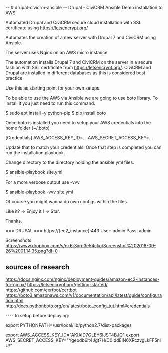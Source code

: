 -- # drupal-civicrm-ansible
-- Drupal - CiviCRM Ansible Demo installation to AWS

Automated Drupal and CiviCRM secure cloud installation with SSL certificate using https://letsencrypt.org/

Automates the creation of a new server with Drupal 7 and CiviCRM using Ansible.

The server uses Nginx on an AWS micro instance

The automation installs Drupal 7 and CiviCRM on the server in a secure fashion with SSL certificate from https://letsencrypt.org/.
CiviCRM and Drupal are installed in different databases as this is considered best practice.

Use this as starting point for your own setups.


To be able to use the AWS via Ansible we are going to use boto library. To install it you just need to run this command.

$ sudo apt install -y python-pip
$ pip install boto

Once boto is installed you need to setup your AWS credentials into the home folder (~/.boto)

[Credentials]
AWS_ACCESS_KEY_ID=...
AWS_SECRET_ACCESS_KEY=…

Update that to match your credentials.
Once that step is completed you can run the installation playbook.

Change directory to the directory holding the ansible yml files.

$ ansible-playbook site.yml

For a more verbose output use -vvv

$ ansible-playbook -vvv site.yml

Of course you might wanna do own configs within the files.

Like it? -> Enjoy it ! -> Star.

Thanks.

=== DRUPAL ===
https://{ec2_instance}:443
User: admin
Pass: admin

Screenshots:
https://www.dropbox.com/s/nk6r3xrn3e54cko/Screenshot%202018-09-26%2001.14.35.png?dl=0


## sources of research ##
https://docs.nginx.com/nginx/deployment-guides/amazon-ec2-instances-for-nginx/
https://letsencrypt.org/getting-started/
https://github.com/certbot/certbot
https://boto3.amazonaws.com/v1/documentation/api/latest/guide/configuration.html
http://docs.pythonboto.org/en/latest/boto_config_tut.html#credentials


---- to setup before deploying:

export PYTHONPATH=/usr/local/lib/python2.7/dist-packages

export AWS_ACCESS_KEY_ID="AKIAID7GLEY6IJST4BJQ"
export AWS_SECRET_ACCESS_KEY="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"
